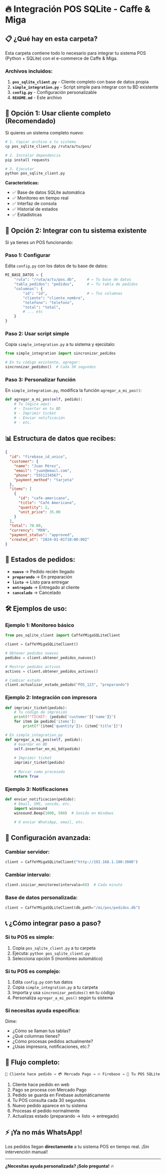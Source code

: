 # 🔥 Integración POS SQLite - Caffe & Miga

## 📋 **¿Qué hay en esta carpeta?**

Esta carpeta contiene todo lo necesario para integrar tu sistema POS (Python + SQLite) con el e-commerce de Caffe & Miga.

### **Archivos incluidos:**

1. **`pos_sqlite_client.py`** - Cliente completo con base de datos propia
2. **`simple_integration.py`** - Script simple para integrar con tu BD existente  
3. **`config.py`** - Configuración personalizable
4. **`README.md`** - Este archivo

## 🚀 **Opción 1: Usar cliente completo (Recomendado)**

Si quieres un sistema completo nuevo:

```bash
# 1. Copiar archivo a tu sistema
cp pos_sqlite_client.py /ruta/a/tu/pos/

# 2. Instalar dependencia
pip install requests

# 3. Ejecutar
python pos_sqlite_client.py
```

**Características:**
- ✅ Base de datos SQLite automática
- ✅ Monitoreo en tiempo real
- ✅ Interfaz de consola
- ✅ Historial de estados
- ✅ Estadísticas

## 🔧 **Opción 2: Integrar con tu sistema existente**

Si ya tienes un POS funcionando:

### **Paso 1: Configurar**
Edita `config.py` con los datos de tu base de datos:

```python
MI_BASE_DATOS = {
    "ruta": "/ruta/a/tu/pos.db",     # ← Tu base de datos
    "tabla_pedidos": "pedidos",      # ← Tu tabla de pedidos
    "columnas": {
        "id": "id",                  # ← Tus columnas
        "cliente": "cliente_nombre", 
        "telefono": "telefono",
        "total": "total",
        # ... etc
    }
}
```

### **Paso 2: Usar script simple**
Copia `simple_integration.py` a tu sistema y ejecútalo:

```python
from simple_integration import sincronizar_pedidos

# En tu código existente, agregar:
sincronizar_pedidos()  # Cada 30 segundos
```

### **Paso 3: Personalizar función**
En `simple_integration.py`, modifica la función `agregar_a_mi_pos()`:

```python
def agregar_a_mi_pos(self, pedido):
    # Tu lógica aquí:
    # - Insertar en tu BD
    # - Imprimir ticket
    # - Enviar notificación
    # - etc.
```

## 📊 **Estructura de datos que recibes:**

```json
{
  "id": "firebase_id_unico",
  "customer": {
    "name": "Juan Pérez",
    "email": "juan@email.com", 
    "phone": "5551234567",
    "payment_method": "tarjeta"
  },
  "items": [
    {
      "id": "cafe-americano",
      "title": "Café Americano",
      "quantity": 2,
      "unit_price": 35.00
    }
  ],
  "total": 70.00,
  "currency": "MXN",
  "payment_status": "approved",
  "created_at": "2024-01-01T10:00:00Z"
}
```

## 🔄 **Estados de pedidos:**

- **`nuevo`** → Pedido recién llegado
- **`preparando`** → En preparación  
- **`listo`** → Listo para entregar
- **`entregado`** → Entregado al cliente
- **`cancelado`** → Cancelado

## 🛠 **Ejemplos de uso:**

### **Ejemplo 1: Monitoreo básico**
```python
from pos_sqlite_client import CaffeYMigaSQLiteClient

client = CaffeYMigaSQLiteClient()

# Obtener pedidos nuevos
pedidos = client.obtener_pedidos_nuevos()

# Mostrar pedidos activos  
activos = client.obtener_pedidos_activos()

# Cambiar estado
client.actualizar_estado_pedido("POS_123", "preparando")
```

### **Ejemplo 2: Integración con impresora**
```python
def imprimir_ticket(pedido):
    # Tu código de impresión
    print(f"TICKET: {pedido['customer']['name']}")
    for item in pedido['items']:
        print(f"{item['quantity']}x {item['title']}")

# En simple_integration.py
def agregar_a_mi_pos(self, pedido):
    # Guardar en BD
    self.insertar_en_mi_bd(pedido)
    
    # Imprimir ticket
    imprimir_ticket(pedido)
    
    # Marcar como procesado
    return True
```

### **Ejemplo 3: Notificaciones**
```python
def enviar_notificacion(pedido):
    # Email, SMS, sonido, etc.
    import winsound
    winsound.Beep(1000, 500)  # Sonido en Windows
    
    # O enviar WhatsApp, email, etc.
```

## 🔧 **Configuración avanzada:**

### **Cambiar servidor:**
```python
client = CaffeYMigaSQLiteClient("http://192.168.1.100:3000")
```

### **Cambiar intervalo:**
```python
client.iniciar_monitoreo(intervalo=60)  # Cada minuto
```

### **Base de datos personalizada:**
```python
client = CaffeYMigaSQLiteClient(db_path="/mi/pos/pedidos.db")
```

## 📞 **¿Cómo integrar paso a paso?**

### **Si tu POS es simple:**
1. Copia `pos_sqlite_client.py` a tu carpeta
2. Ejecuta: `python pos_sqlite_client.py`
3. Selecciona opción 5 (monitoreo automático)

### **Si tu POS es complejo:**
1. Edita `config.py` con tus datos
2. Copia `simple_integration.py` a tu carpeta  
3. Importa y usa `sincronizar_pedidos()` en tu código
4. Personaliza `agregar_a_mi_pos()` según tu sistema

### **Si necesitas ayuda específica:**
Dime:
- ¿Cómo se llaman tus tablas?
- ¿Qué columnas tienes?
- ¿Cómo procesas pedidos actualmente?
- ¿Usas impresora, notificaciones, etc.?

## 🚀 **Flujo completo:**

```
🛒 Cliente hace pedido → 💳 Mercado Pago → 🔥 Firebase → 📱 Tu POS SQLite
```

1. Cliente hace pedido en web
2. Pago se procesa con Mercado Pago
3. Pedido se guarda en Firebase automáticamente
4. Tu POS consulta cada 30 segundos
5. Nuevo pedido aparece en tu sistema
6. Procesas el pedido normalmente
7. Actualizas estado (preparando → listo → entregado)

## ⚡ **¡Ya no más WhatsApp!**

Los pedidos llegan **directamente** a tu sistema POS en tiempo real. ¡Sin intervención manual!

---

**¿Necesitas ayuda personalizada? ¡Solo pregunta!** 🔥
